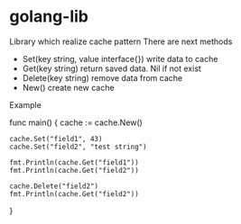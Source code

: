 # golang-lib
Library which realize cache pattern
There are next methods
- Set(key string, value interface{})  write data to cache
- Get(key string) return saved data. Nil if not exist
- Delete(key string) remove data from cache
- New() create new cache

Example

func main() {
	cache := cache.New()

	cache.Set("field1", 43)
	cache.Set("field2", "test string")

	fmt.Println(cache.Get("field1"))
	fmt.Println(cache.Get("field2"))

	cache.Delete("field2")
	fmt.Println(cache.Get("field2"))

}
